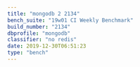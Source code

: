 ```yaml
---
title: "mongodb 2 2134"
bench_suite: "19w01 CI Weekly Benchmark"
build_number: "2134"
dbprofile: "mongodb"
classifier: "no redis"
date: 2019-12-30T06:51:23
type: "bench"
---
```

